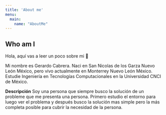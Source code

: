 ```yaml
---
title: 'About me'
menu:
  main:
    name: "AboutMe"
---
```


## Who am I

Hola, aquí vas a leer un poco sobre mi 🤩

Mi nombre es Gerardo Cabrera.
Naci en San Nicolas de los Garza Nuevo León México, pero vivo actualmente en Monterrey Nuevo León México.
Estudie Ingeniería en Tecnologías Computacionales en la Universidad CNCI de México.

**Descripción** Soy una persona que siempre busco la solución de un probleme que me presenta una persona.
Primero estudio el entorno para luego ver el problema y 
después busco la solución mas simple pero la más completa posible para cubrir
la necesidad de la persona.
